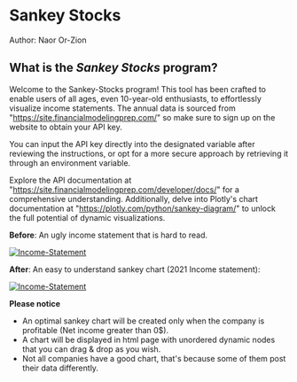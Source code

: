 # Sankey Stocks

Author: Naor Or-Zion

## What is the _Sankey Stocks_ program?

Welcome to the Sankey-Stocks program!
This tool has been crafted to enable users of all ages, even 10-year-old enthusiasts, to effortlessly visualize income statements. The annual data is sourced from "https://site.financialmodelingprep.com/" so make sure to sign up on the website to obtain your API key.

You can input the API key directly into the designated variable after reviewing the instructions, or opt for a more secure approach by retrieving it through an environment variable.

Explore the API documentation at "https://site.financialmodelingprep.com/developer/docs/" for a comprehensive understanding. Additionally, delve into Plotly's chart documentation at "https://plotly.com/python/sankey-diagram/" to unlock the full potential of dynamic visualizations.

**Before**: An ugly income statement that is hard to read.

[![Income-Statement](https://miro.medium.com/v2/resize:fit:720/format:webp/1*Q1NGoe-1JpOBhYHku_3Sww.png)](https://medium.com/@javierlangarica/the-income-statement-3409bd07bc9d)

**After**: An easy to understand sankey chart (2021 Income statement):

[![Income-Statement](https://i.ibb.co/HpQsMd7/Newplot-1.png)](https://ibb.co/jZF2xRh)

**Please notice**
- An optimal sankey chart will be created only when the company is profitable (Net income greater than 0$).
- A chart will be displayed in html page with unordered dynamic nodes that you can drag & drop as you wish.
- Not all companies have a good chart, that's because some of them post their data differently.
